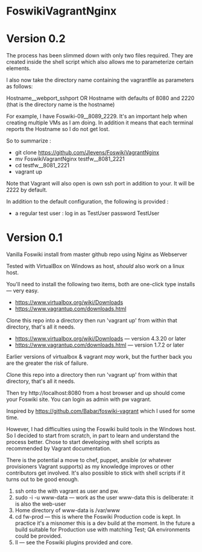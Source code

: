# FoswikiVagrantNginx

Version 0.2
===========
The process has been slimmed down with only two files required. They are created inside the shell script which also allows me to parameterize certain elements.
 
I also now take the directory name containing the vagrantfile as parameters as follows:
 
Hostname__webport_sshport
OR
Hostname    with defaults of 8080 and 2220 (that is the directory name is the hostname)
 
For example, I have Foswiki-09__8089_2229. It's an important help when creating multiple VMs as I am doing. In addition it means that each terminal reports the Hostname so I do not get lost.

So to summarize :
   * git clone https://github.com/Jlevens/FoswikiVagrantNginx
   * mv FoswikiVagrantNginx testfw__8081_2221
   * cd testfw__8081_2221
   * vagrant up

Note that Vagrant will also open is own ssh port in addition to your. It will be 2222 by default.

In addition to the default configuration, the following is provided :
   * a regular test user : log in as TestUser password TestUser

Version 0.1
===========

Vanilla Foswiki install from master github repo using Nginx as Webserver

Tested with VirtualBox on Windows as host, *should* also work on a linux host.

You'll need to install the following two items, both are one-click type installs &mdash; very easy.
   * https://www.virtualbox.org/wiki/Downloads
   * https://www.vagrantup.com/downloads.html

Clone this repo into a directory then run 'vagrant up' from within that directory, that's all it needs.
   * https://www.virtualbox.org/wiki/Downloads &mdash; version 4.3.20 or later
   * https://www.vagrantup.com/downloads.html &mdash; version 1.7.2 or later

Earlier versions of virtualbox & vagrant *may* work, but the further back you are the greater the risk of failure.

Clone this repo into a directory then run 'vagrant up' from within that directory, that's all it needs.

Then try http://localhost:8080 from a host browser and up should come your Foswiki site. You can login as admin with pw vagrant.
  
Inspired by https://github.com/Babar/foswiki-vagrant which I used for some time.

However, I had difficulties using the Foswiki build tools in the Windows host. So I decided to start from scratch, in part to learn and understand the process better. Chose to start developing with shell scripts as recommended by Vagrant documentation.

There is the potential a move to chef, puppet, ansible (or whatever provisioners Vagrant supports) as my knowledge improves or other contributors get involved. It's also possible to stick with shell scripts if it turns out to be good enough.
   1. ssh onto the with vagrant as user and pw.
   2. sudo -i -u www-data    &mdash; work as the user www-data this is deliberate: it is also the web-user
   3. Home directory of www-data is /var/www
   4. cd fw-prod      &mdash; this is where the Foswiki Production code is kept. In practice it's a misnomer this is a dev build at the moment. In the future a build suitable for Production use with matching Test; QA environments could be provided.
   5. ll  &mdash; see the Foswiki plugins provided and core.
